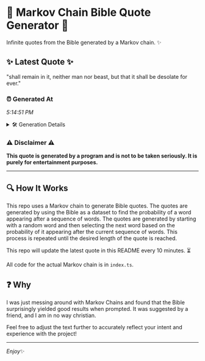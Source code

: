 # 📖 Markov Chain Bible Quote Generator 📖

Infinite quotes from the Bible generated by a Markov chain. ✨

## ✨ Latest Quote ✨
"shall remain in it, neither man nor beast, but that it shall be desolate for ever."

### ⏰ Generated At
*5:14:51 PM*

<details>
    <summary>🛠️ Generation Details</summary>
    <p>
        <strong>🌱 Seed:</strong> shall<br>
        <strong>🔄 Iterations:</strong> 15<br>
        <strong>📜 Context History:</strong><br>[ shall ]: remain<br>[ shall, remain ]: in<br>[ shall, remain, in ]: it,<br>[ shall, remain, in, it, ]: neither<br>[ shall, remain, in, it,, neither ]: man<br>[ shall, remain, in, it,, neither, man ]: nor<br>[ remain, in, it,, neither, man, nor ]: beast,<br>[ in, it,, neither, man, nor, beast, ]: but<br>[ it,, neither, man, nor, beast,, but ]: that<br>[ neither, man, nor, beast,, but, that ]: it<br>[ man, nor, beast,, but, that, it ]: shall<br>[ nor, beast,, but, that, it, shall ]: be<br>[ beast,, but, that, it, shall, be ]: desolate<br>[ but, that, it, shall, be, desolate ]: for<br>[ that, it, shall, be, desolate, for ]: ever.<br>
    </p>
</details>

### ⚠️ Disclaimer ⚠️
**This quote is generated by a program and is not to be taken seriously. It is purely for entertainment purposes.**

---

## 🔍 How It Works

This repo uses a Markov chain to generate Bible quotes. The quotes are generated by using the Bible as a dataset to find the probability of a word appearing after a sequence of words. The quotes are generated by starting with a random word and then selecting the next word based on the probability of it appearing after the current sequence of words. This process is repeated until the desired length of the quote is reached.

This repo will update the latest quote in this README every 10 minutes. ⏳

All code for the actual Markov chain is in `index.ts`.

## ❓ Why

I was just messing around with Markov Chains and found that the Bible surprisingly yielded good results when prompted. 
It was suggested by a friend, and I am in no way christian.

Feel free to adjust the text further to accurately reflect your intent and experience with the project!

---

*Enjoy*✨
